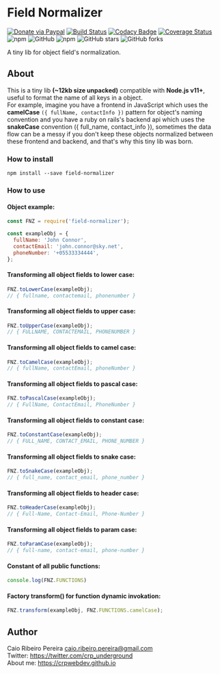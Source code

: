 # Field Normalizer

[![Donate via Paypal](https://img.shields.io/badge/donate-paypal-blue)](https://www.paypal.com/cgi-bin/webscr?cmd=_s-xclick&hosted_button_id=L8MUNAKECUULY&source=url) [![Build Status](https://travis-ci.org/caio-ribeiro-pereira/field-normalizer.svg?branch=master)](https://travis-ci.org/caio-ribeiro-pereira/field-normalizer) [![Codacy Badge](https://app.codacy.com/project/badge/Grade/83a64eb80be7418bb5301a2a9baaf1f6)](https://www.codacy.com/manual/caio-ribeiro-pereira/field-normalizer?utm_source=github.com&amp;utm_medium=referral&amp;utm_content=caio-ribeiro-pereira/field-normalizer&amp;utm_campaign=Badge_Grade) [![Coverage Status](https://coveralls.io/repos/github/caio-ribeiro-pereira/field-normalizer/badge.svg?branch=master)](https://coveralls.io/github/caio-ribeiro-pereira/field-normalizer?branch=master) ![npm](https://img.shields.io/npm/dt/field-normalizer) ![GitHub](https://img.shields.io/github/license/caio-ribeiro-pereira/field-normalizer) ![npm](https://img.shields.io/npm/v/field-normalizer) ![GitHub stars](https://img.shields.io/github/stars/caio-ribeiro-pereira/field-normalizer) ![GitHub forks](https://img.shields.io/github/forks/caio-ribeiro-pereira/field-normalizer)

A tiny lib for object field's normalization.

## About

This is a tiny lib **(~12kb size unpacked)** compatible with **Node.js v11+**, useful to format the name of all keys in a object.  
For example, imagine you have a frontend in JavaScript which uses the **camelCase** `({ fullName, contactInfo })` pattern for object's naming convention and you have a ruby on rails's backend api which uses the **snakeCase** convention ({ full_name, contact_info }), sometimes the data flow can be a messy if you don't keep these objects normalized between these frontend and backend, and that's why this tiny lib was born.


### How to install

```
npm install --save field-normalizer
```

### How to use  

#### Object example:

``` javascript
const FNZ = require('field-normalizer');

const exampleObj = {
  fullName: 'John Connor',
  contactEmail: 'john.connor@sky.net',
  phoneNumber: '+05533334444',
};
```

#### Transforming all object fields to lower case:
``` javascript
FNZ.toLowerCase(exampleObj);
// { fullname, contactemail, phonenumber }
```

#### Transforming all object fields to upper case:
``` javascript
FNZ.toUpperCase(exampleObj);
// { FULLNAME, CONTACTEMAIL, PHONENUMBER }
```

#### Transforming all object fields to camel case:
``` javascript
FNZ.toCamelCase(exampleObj);
// { fullName, contactEmail, phoneNumber }
```

#### Transforming all object fields to pascal case:
``` javascript
FNZ.toPascalCase(exampleObj);
// { FullName, ContactEmail, PhoneNumber }
```

#### Transforming all object fields to constant case:
``` javascript
FNZ.toConstantCase(exampleObj);
// { FULL_NAME, CONTACT_EMAIL, PHONE_NUMBER }
```

#### Transforming all object fields to snake case:
``` javascript
FNZ.toSnakeCase(exampleObj);
// { full_name, contact_email, phone_number }
```

#### Transforming all object fields to header case:
``` javascript
FNZ.toHeaderCase(exampleObj);
// { Full-Name, Contact-Email, Phone-Number }
```

#### Transforming all object fields to param case:
``` javascript
FNZ.toParamCase(exampleObj);
// { full-name, contact-email, phone-number }
```

#### Constant of all public functions:
``` javascript
console.log(FNZ.FUNCTIONS)
```

#### Factory transform() for function dynamic invokation:
``` javascript
FNZ.transform(exampleObj, FNZ.FUNCTIONS.camelCase);
```

## Author

Caio Ribeiro Pereira <caio.ribeiro.pereira@gmail.com>  
Twitter: <https://twitter.com/crp_underground>  
About me: <https://crpwebdev.github.io>
